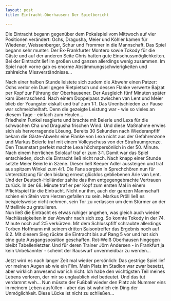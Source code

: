 ```yaml
---
layout: post
title: Eintracht-Oberhausen: Der Spielbericht

---
```


Die Eintracht begann gegenüber dem Pokalspiel vom Mittwoch auf vier Positionen verändert: Ochs, Dragusha, Meier und Köhler kamen für Wiedener, Weissenberger, Schur und Frommer in die Mannschaft. Das Spiel begann sehr munter: Der Ex-Frankfurter Montero sowie Tokody für die Gäste und auf der anderen Seite Chris hatten gute Einschussmöglichkeiten. Bei der Eintracht lief im großen und ganzen allerdings wenig zusammen. Im Spiel nach vorne gab es enorme Abstimmungsschwierigkeiten und zahlreiche Missverständnisse...

Nach einer halben Stunde leistete sich zudem die Abwehr einen Patzer: Ochs verlor ein Duell gegen Rietpietsch und dessen Flanke verwerte Bajzat per Kopf zur Führung der Oberhausener. Der Ausgleich fünf Minuten später kam überraschend. Nach einem Doppelpass zwischen van Lent und Meier blieb der Youngster eiskalt und traf zum 1:1. Das Unentschieden zur Pause war schmeichelhaft. Denn die gezeigte Leistung war - wie so vieles an diesem Tage - einfach zum Heulen...  
Friedhelm Funkel reagierte und brachte mit Beierle und Lexa für die schwachen Cha und Dragusha frischen Wind. Und diese Maßnahme erwies sich als hervorragende Lösung. Bereits 30 Sekunden nach Wiederanpfiff bekam die Gäste-Abwehr eine Flanke von Lexa nicht aus der Gefahrenzone und Markus Beierle traf mit einem Volleyschuss von der Strafraumgrenze. Den Traumstart perfekt machte Lexa höchstpersönlich in der 50. Minute. Nach einem herrlichen Sololauf traf er zum 3:1. Damit war das Spiel entschieden, doch die Eintracht ließ nicht nach. Nach knapp einer Stunde setzte Meier Beierle in Szene. Dieser ließ Keeper Adler aussteigen und traf aus spitzem Winkel zum 4:1. Die Fans sorgten in Sprechchören nun für Unterstützung für den bislang erneut glücklos gebliebenen Arie van Lent. Und der Deutsch-Holländer zahlte das ihm entgegengebrachte Vertrauen zurück. In der 68. Minute traf er per Kopf zum ersten Mal in einem Pflichtspiel für die Eintracht. Nicht nur ihm, auch der ganzen Mannschaft schien ein Stein vom Herzen gefallen zu sein. Markus Pröll ließ es beispielsweise nicht nehmen, sein Tor zu verlassen um dem Stürmer an der Mittellinie zu gratulieren.  
Nun ließ die Eintracht es etwas ruhiger angehen, was gleich auch wieder Nachlässigkeiten in der Abwehr nach sich zog. So konnte Tokody in der 74. Minute noch auf 2:5 verkürzen. Mit dem Schlusspfiff schraubte allerdings Torben Hoffmann mit seinem dritten Saisontreffer das Ergebnis noch auf 6:2. Mit diesem Sieg rückte die Eintracht bis auf Rang 5 vor und hat sich eine gute Ausgangsposition geschaffen. Rot-Weiß Oberhausen hingegen bleibt Tabellenletzter. Und für deren Trainer Jörn Andersen - in Frankfurt ja kein Unbekannter - scheint der Rauswurf unvermeidbar zu werden...

Jetzt wird es nach langer Zeit mal wieder persönlich: Das gestrige Spiel lief vor meinen Augen ab wie ein Film. Mein Platz im Stadion war zwar besetzt, aber wirklich anwesend war ich nicht. Ich habe den wichtigsten Teil meines Lebens verloren, der mir so unglaublich viel bedeutet. Und das tut verdammt weh... Nun müsste der Fußball wieder den Platz als Nummer eins in meinem Leben ausfüllen - aber das ist wahrlich ein Ding der Unmöglichkeit. Diese Lücke ist nicht zu schließen...
